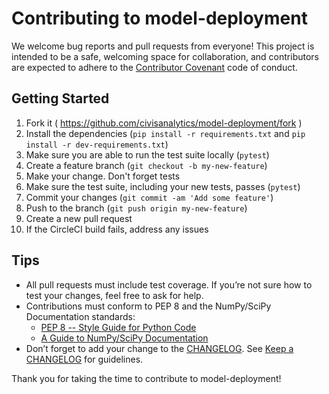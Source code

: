 # Contributing to model-deployment

We welcome bug reports and pull requests from everyone!
This project is intended to be a safe, welcoming space for collaboration, and contributors are expected to adhere to the [Contributor Covenant](http://contributor-covenant.org) code of conduct.


## Getting Started

1. Fork it ( https://github.com/civisanalytics/model-deployment/fork )
2. Install the dependencies (`pip install -r requirements.txt` and `pip install -r dev-requirements.txt`)
3. Make sure you are able to run the test suite locally (`pytest`)
4. Create a feature branch (`git checkout -b my-new-feature`)
5. Make your change. Don't forget tests
6. Make sure the test suite, including your new tests, passes (`pytest`)
7. Commit your changes (`git commit -am 'Add some feature'`)
8. Push to the branch (`git push origin my-new-feature`)
9. Create a new pull request
10. If the CircleCI build fails, address any issues

## Tips

- All pull requests must include test coverage. If you’re not sure how to test
  your changes, feel free to ask for help.
- Contributions must conform to PEP 8 and the NumPy/SciPy Documentation standards:
   - [PEP 8 -- Style Guide for Python Code](https://www.python.org/dev/peps/pep-0008/)
   - [A Guide to NumPy/SciPy Documentation](https://github.com/numpy/numpy/blob/master/doc/HOWTO_DOCUMENT.rst.txt)
- Don’t forget to add your change to the [CHANGELOG](CHANGELOG.md). See
  [Keep a CHANGELOG](http://keepachangelog.com/) for guidelines.

Thank you for taking the time to contribute to model-deployment!
